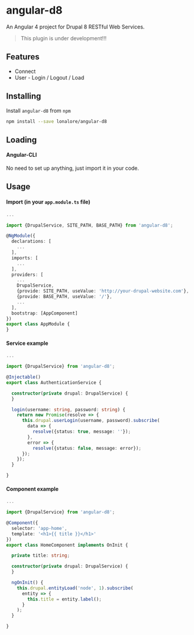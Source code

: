 angular-d8
==========

An Angular 4 project for Drupal 8 RESTful Web Services.

> This plugin is under development!!!

## Features
- Connect
- User - Login / Logout / Load

## Installing

Install `angular-d8` from `npm`
```bash
npm install --save lonalore/angular-d8
```

## Loading

#### Angular-CLI

No need to set up anything, just import it in your code.

## Usage

#### Import (in your `app.module.ts` file)

```TypeScript
...

import {DrupalService, SITE_PATH, BASE_PATH} from 'angular-d8';

@NgModule({
  declarations: [
    ...
  ],
  imports: [
    ...
  ],
  providers: [
    ...
    DrupalService,
    {provide: SITE_PATH, useValue: 'http://your-drupal-website.com'},
    {provide: BASE_PATH, useValue: '/'},
    ...
  ],
  bootstrap: [AppComponent]
})
export class AppModule {
}
```

#### Service example 

```TypeScript
...

import {DrupalService} from 'angular-d8';

@Injectable()
export class AuthenticationService {

  constructor(private drupal: DrupalService) {
  }

  login(username: string, password: string) {
    return new Promise(resolve => {
      this.drupal.userLogin(username, password).subscribe(
        data => {
          resolve({status: true, message: ''});
        },
        error => {
          resolve({status: false, message: error});
      });
    });
  }

}
```

#### Component example

```TypeScript
...

import {DrupalService} from 'angular-d8';

@Component({
  selector: 'app-home',
  template: '<h1>{{ title }}</h1>'
})
export class HomeComponent implements OnInit {

  private title: string;

  constructor(private drupal: DrupalService) {
  }

  ngOnInit() {
    this.drupal.entityLoad('node', 1).subscribe(
      entity => {
        this.title = entity.label();
      }
    );
  }

}
```
